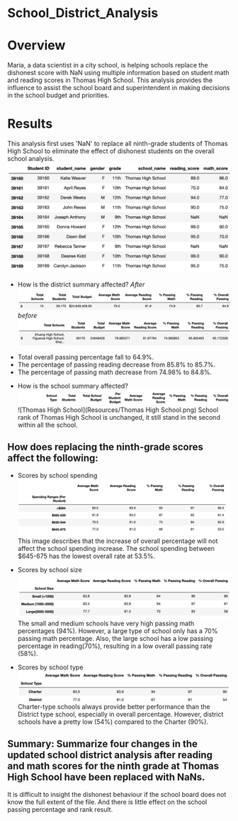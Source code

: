 # School_District_Analysis
# Overview 
Maria, a data scientist in a city school, is helping schools replace the dishonest score with NaN using multiple information based on student math and reading scores in  Thomas High School. This analysis provides the influence to assist the school board and superintendent in making decisions in the school budget and priorities.

# Results
This analysis first uses 'NaN' to replace all ninth-grade students of Thomas High School to eliminate the effect of dishonest students on the overall school analysis.
![Nan](Resources/Nan.png)

* How is the district summary affected?
_After_
![district_summary](Resources/district_summary.png)
_before_
![district_before](Resources/district_before.png)

- Total overall passing percentage fall to 64.9%.
- The percentage of passing reading decrease from 85.8% to 85.7%.
- The percentage of passing math decrease from 74.98% to 84.8%.


* How is the school summary affected?
 ![Header](Resources/Header.png)
 ![Thomas High School](Resources/Thomas High School.png)
School rank of Thomas High School is unchanged, it still stand in the second within all the school. 


## How does replacing the ninth-grade scores affect the following:
* Scores by school spending
![spending](Resources/spending.png)
This image describes that the increase of overall percentage will not affect the school spending increase. The school spending between $645-675 has the lowest overall rate at 53.5%.

* Scores by school size
![sizee](Resources/sizee.png)
The small and medium schools have very high passing math percentages (94%). However, a large type of school only has a 70% passing math percentage. Also, the large school has a low passing percentage in reading(70%), resulting in a low overall passing rate (58%). 

* Scores by school type
![size](Resources/size.png)
Charter-type schools always provide better performance than the District type school, especially in overall percentage. However, district schools have a pretty low (54%) compared to the Charter (90%).

## Summary: Summarize four changes in the updated school district analysis after reading and math scores for the ninth grade at Thomas High School have been replaced with NaNs.
It is difficult to insight the dishonest behaviour if the school board does not know the full extent of the file. And there is little effect on the school passing percentage and rank result. 
